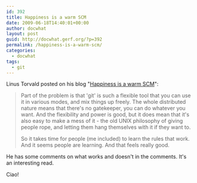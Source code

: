 ```yaml
---
id: 392
title: Happiness is a warm SCM
date: 2009-06-18T14:40:01+00:00
author: docwhat
layout: post
guid: http://docwhat.gerf.org/?p=392
permalink: /happiness-is-a-warm-scm/
categories:
  - docwhat
tags:
  - git
---
```

Linus Torvald posted on his blog "<a href="http://torvalds-family.blogspot.com/2009/06/happiness-is-warm-scm.html">Happiness is a warm SCM</a>":
<blockquote>Part of the problem is that 'git' is such a flexible tool that you can use it in various modes, and mix things up freely. The whole distributed nature means that there's no gatekeeper, you can do whatever you want. And the flexibility and power is good, but it does mean that it's also easy to make a mess of it - the old UNIX philosophy of giving people rope, and letting them hang themselves with it if they want to.

So it takes time for people (me included) to learn the rules that work. And it seems people are learning. And that feels really good.</blockquote>
He has some comments on what works and doesn't in the comments.  It's an interesting read.

Ciao!